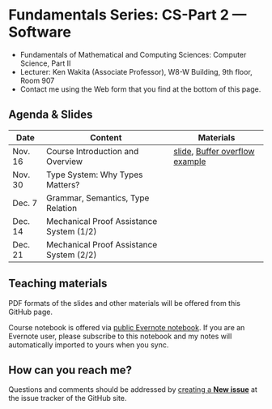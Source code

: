 # Fundamentals Series: CS-Part 2 — Software
- Fundamentals of Mathematical and Computing Sciences: Computer Science, Part II
- Lecturer: Ken Wakita (Associate Professor), W8-W Building, 9th floor, Room 907
- Contact me using the Web form that you find at the bottom of this page.

## Agenda & Slides

Date | Content | Materials
--- | --- | ---
Nov. 16 | Course Introduction and Overview | [slide](https://github.com/wakita/fmcs2015/blob/master/kw1.pdf), [Buffer overflow example](https://github.com/wakita/fmcs2015/blob/master/1116/)
Nov. 30 | Type System: Why Types Matters? |
Dec.  7 | Grammar, Semantics, Type Relation |
Dec. 14 | Mechanical Proof Assistance System (1/2) |
Dec. 21 | Mechanical Proof Assistance System (2/2) |

## Teaching materials

PDF formats of the slides and other materials will be offered from this GitHub page.

Course notebook is offered via [public Evernote notebook](https://www.evernote.com/pub/kwakita/2015-fmcs-pub).  If you are an Evernote user, please subscribe to this notebook and my notes will automatically imported to yours when you sync.

## How can you reach me?

Questions and comments should be addressed by [creating a **New issue**](https://github.com/wakita/fmcs2015/issues) at the issue tracker of the GitHub site.
